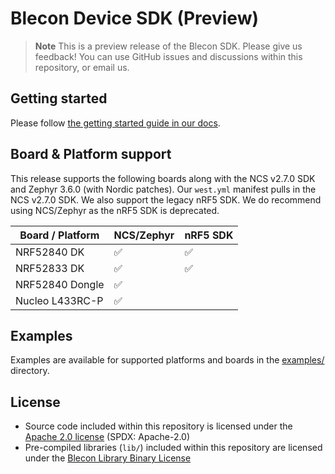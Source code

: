 #   Blecon Device SDK (Preview)

> **Note**
> This is a preview release of the Blecon SDK. Please give us feedback! You can use GitHub issues and discussions within this repository, or email us.

##  Getting started

Please follow [the getting started guide in our docs](https://developer.blecon.net/getting-started/blecon-modem-mcu).

##  Board & Platform support

This release supports the following boards along with the NCS v2.7.0 SDK and Zephyr 3.6.0 (with Nordic patches). Our `west.yml` manifest pulls in the NCS v2.7.0 SDK.
We also support the legacy nRF5 SDK. We do recommend using NCS/Zephyr as the nRF5 SDK is deprecated.

| Board / Platform  | NCS/Zephyr    | nRF5 SDK    |
|-                  |-             |-             |
| NRF52840 DK       | ✅            | ✅            |
| NRF52833 DK       | ✅            | ✅            |
| NRF52840 Dongle   | ✅            |              |
| Nucleo L433RC-P   | ✅            |              |

##  Examples

Examples are available for supported platforms and boards in the [examples/](examples/) directory.

##  License
* Source code included within this repository is licensed under the [Apache 2.0 license](LICENSE.md) (SPDX: Apache-2.0)
* Pre-compiled libraries (`lib/`) included within this repository are licensed under the [Blecon Library Binary License](lib/LICENSE.md)
